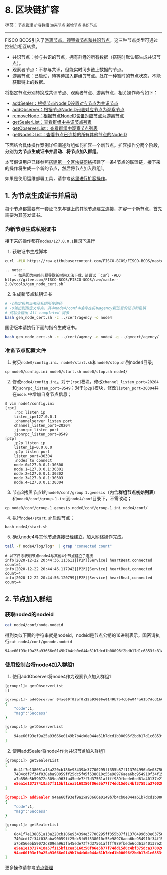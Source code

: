 # 8. 区块链扩容

标签：``节点管理`` ``扩容群组`` ``游离节点`` ``新增节点`` ``共识节点``

----

FISCO BCOS引入了[游离节点、观察者节点和共识节点](../design/security_control/node_management.html#id6)，这三种节点类型可通过控制台相互转换。

- 共识节点：参与共识的节点，拥有群组的所有数据（搭链时默认都生成共识节点）。
- 观察者节点：不参与共识，但能实时同步链上数据的节点。
- 游离节点：已启动，待等待加入群组的节点。处在一种暂时的节点状态，不能获取链上的数据。

将指定节点分别转换成共识节点、观察者节点、游离节点，相关操作命令如下：

- [addSealer：根据节点NodeID设置对应节点为共识节点](./console/console_commands.html#addsealer)
- [addObserver：根据节点NodeID设置对应节点为观察节点](./console/console_commands.html#addobserver)
- [removeNode：根据节点NodeID设置对应节点为游离节点](./console/console_commands.html#removenode)
- [getSealerList：查看群组中共识节点列表](./console/console_commands.html#getsealerlist)
- [getObserverList：查看群组中观察节点列表](./console/console_commands.html#getobserverlist)
- [getNodeIDList：查看节点已连接的所有其他节点的NodeID](./console/console_commands.html#getnodeidlist)


下面结合具体操作案例详细阐述群组如何扩容一个新节点。扩容操作分两个阶段， 分别为**为节点生成证书并启动**、**将节点加入群组**。

本节假设用户已经参照[搭建第一个区块链网络](../quick_start/air_installation.md)搭建了一条4节点的联盟链，接下来的操作将生成一个新的节点，然后将节点加入群组1。

如果是使用运维部署工具，请参考[这里进行扩容操作](./build_chain.md)。

## 1. 为节点生成证书并启动

每个节点都需要有一套证书来与链上的其他节点建立连接，扩容一个新节点，首先需要为其签发证书。

### 为新节点生成私钥证书

接下来的操作都在`nodes/127.0.0.1`目录下进行

1. 获取证书生成脚本

```bash
curl -#LO https://raw.githubusercontent.com/FISCO-BCOS/FISCO-BCOS/master-2.0/tools/gen_node_cert.sh
```

```eval_rst
.. note::
    - 如果因为网络问题导致长时间无法下载，请尝试 `curl -#LO https://gitee.com/FISCO-BCOS/FISCO-BCOS/raw/master-2.0/tools/gen_node_cert.sh`
```

2. 生成新节点私钥证书

```bash
# -c指定机构证书及私钥所在路径
# -o输出到指定文件夹，其中node4/conf中会存在机构agency新签发的证书和私钥
# 成功会输出 All completed 提示
bash gen_node_cert.sh -c ../cert/agency -o node4
```

国密版本请执行下面的指令生成证书。
```bash
bash gen_node_cert.sh -c ../cert/agency -o node4 -g ../gmcert/agency/
```

### 准备节点配置文件

1. 拷贝`node0/config.ini`、`node0/start.sh`和`node0/stop.sh`到node4目录;

```
cp node0/config.ini node0/start.sh node0/stop.sh node4/
```

2. 修改`node4/config.ini`。对于`[rpc]`模块，修改`channel_listen_port=20204`和`jsonrpc_listen_port=8549`；对于`[p2p]`模块，修改`listen_port=30304`并在`node.`中增加自身节点信息；

```
$ vim node4/config.ini
[rpc]
    ;rpc listen ip
    listen_ip=127.0.0.1
    ;channelserver listen port
    channel_listen_port=20204
    ;jsonrpc listen port
    jsonrpc_listen_port=8549
[p2p]
    ;p2p listen ip
    listen_ip=0.0.0.0
    ;p2p listen port
    listen_port=30304
    ;nodes to connect
    node.0=127.0.0.1:30300
    node.1=127.0.0.1:30301
    node.2=127.0.0.1:30302
    node.3=127.0.0.1:30303
    node.4=127.0.0.1:30304
```

3. 节点3拷贝节点1的`node0/conf/group.1.genesis`（内含**群组节点初始列表**）和`node0/conf/group.1.ini`到`node4/conf`目录下，不需改动；
```
cp node0/conf/group.1.genesis node0/conf/group.1.ini node4/conf/
```

4. 执行`node4/start.sh`启动节点；
```
bash node4/start.sh
```

5. 确认node4与其他节点连接已经建立，加入网络操作完成。

```bash
tail -f node4/log/log*  | grep "connected count"
```

```
# 以下日志表明节点node4与其他4个节点建立了连接
info|2020-12-22 20:44:36.113611|[P2P][Service] heartBeat,connected count=4
info|2020-12-22 20:44:46.117942|[P2P][Service] heartBeat,connected count=4
info|2020-12-22 20:44:56.120799|[P2P][Service] heartBeat,connected count=4
```

## 2. 节点加入群组

### 获取node4的nodeid

```bash
cat node4/conf/node.nodeid
```

得到类似下面的字符串就是nodeid，nodeid是节点公钥的16进制表示，国密请执行`cat node4/conf/gmnode.nodeid`

```bash
94ae60f93ef9a25a93666e0149b7b4cb0e044a61b7dcd1b00096f2bdb17d1c6853fc81a24e037c9d07803fcaf78f768de2ba56a4f729ef91baeadaa55a8ccd6e
```

### 使用控制台将node4加入群组1

1. 使用addObserver将node4作为观察节点加入群组1

```bash
[group:1]> getObserverList
[]

[group:1]> addObserver 94ae60f93ef9a25a93666e0149b7b4cb0e044a61b7dcd1b00096f2bdb17d1c6853fc81a24e037c9d07803fcaf78f768de2ba56a4f729ef91baeadaa55a8ccd6e
{
    "code":1,
    "msg":"Success"
}

[group:1]> getObserverList
[
    94ae60f93ef9a25a93666e0149b7b4cb0e044a61b7dcd1b00096f2bdb17d1c6853fc81a24e037c9d07803fcaf78f768de2ba56a4f729ef91baeadaa55a8ccd6e
]
```

2. 使用addSealer将node4作为共识节点加入群组1

```bash
[group:1]> getSealerList
[
    6c41f7e138051a13a220cb186e934398e37700295ff355b87f113704996b3e03750100e16653cda18b5f954d3b7b08d068ca4a9d65cec5a40db980b697ffb699,
    7404cdf7f34f038aba90059ff25dc5f05f538010c55e98976aea6bc954910f34f15a255869751c8fe564bdb0fa1eee8e2db47eeca0fdd1359beaac6adcd37ede,
    a7b856e5b59072c809ea963fa45ede72f7d37561affff989fbede6cd61a40137e2146db205434788e61b89a57f08c614cd283e5e915c23714c2fa685237e8bdb,
    e5ea1e18717418a57f115bf1cea5168250f86e5b77f74dd15d0c4bf3758ca37002059ba2e54131296d1646a62be5faf85e243dac8d33d452acd63e20428b72ed
]

[group:1]> addSealer 94ae60f93ef9a25a93666e0149b7b4cb0e044a61b7dcd1b00096f2bdb17d1c6853fc81a24e037c9d07803fcaf78f768de2ba56a4f729ef91baeadaa55a8ccd6e
{
    "code":1,
    "msg":"Success"
}

[group:1]> getSealerList
[
    6c41f7e138051a13a220cb186e934398e37700295ff355b87f113704996b3e03750100e16653cda18b5f954d3b7b08d068ca4a9d65cec5a40db980b697ffb699,
    7404cdf7f34f038aba90059ff25dc5f05f538010c55e98976aea6bc954910f34f15a255869751c8fe564bdb0fa1eee8e2db47eeca0fdd1359beaac6adcd37ede,
    a7b856e5b59072c809ea963fa45ede72f7d37561affff989fbede6cd61a40137e2146db205434788e61b89a57f08c614cd283e5e915c23714c2fa685237e8bdb,
    e5ea1e18717418a57f115bf1cea5168250f86e5b77f74dd15d0c4bf3758ca37002059ba2e54131296d1646a62be5faf85e243dac8d33d452acd63e20428b72ed,
    94ae60f93ef9a25a93666e0149b7b4cb0e044a61b7dcd1b00096f2bdb17d1c6853fc81a24e037c9d07803fcaf78f768de2ba56a4f729ef91baeadaa55a8ccd6e
]
```

更多操作请参考[节点管理](../manual/node_management.md)
